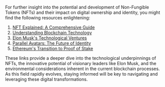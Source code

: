For further insight into the potential and development of Non-Fungible Tokens (NFTs) and their impact on digital ownership and identity, you might find the following resources enlightening:

1. [NFT Explained: A Comprehensive Guide](https://www.forbes.com/advisor/investing/nft-non-fungible-token/)
2. [Understanding Blockchain Technology](https://blockgeeks.com/guides/what-is-blockchain-technology/)
3. [Elon Musk's Technological Ventures](https://www.tesla.com/elon-musk)
4. [Parallel Avatars: The Future of Identity](https://dappradar.com/blog/the-future-of-digital-identity-parallel-avatars)
5. [Ethereum's Transition to Proof of Stake](https://ethereum.org/en/eth2/)

These links provide a deeper dive into the technological underpinnings of NFTs, the innovative potential of visionary leaders like Elon Musk, and the environmental considerations inherent in the current blockchain processes. As this field rapidly evolves, staying informed will be key to navigating and leveraging these digital transformations.